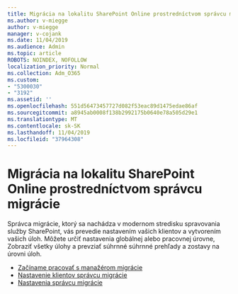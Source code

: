 ```yaml
---
title: Migrácia na lokalitu SharePoint Online prostredníctvom správcu migrácie
ms.author: v-miegge
author: v-miegge
manager: v-cojank
ms.date: 11/04/2019
ms.audience: Admin
ms.topic: article
ROBOTS: NOINDEX, NOFOLLOW
localization_priority: Normal
ms.collection: Adm_O365
ms.custom:
- "5300030"
- "3192"
ms.assetid: ''
ms.openlocfilehash: 551d56473457727d082f53eac89d1475edae86af
ms.sourcegitcommit: a8945ab0008f138b2992175b0640e78a505d29e1
ms.translationtype: MT
ms.contentlocale: sk-SK
ms.lasthandoff: 11/04/2019
ms.locfileid: "37964308"
---
```

# <a name="migrating-to-sharepoint-online-via-migration-manager"></a>Migrácia na lokalitu SharePoint Online prostredníctvom správcu migrácie

Správca migrácie, ktorý sa nachádza v modernom stredisku spravovania služby SharePoint, vás prevedie nastavením vašich klientov a vytvorením vašich úloh. Môžete určiť nastavenia globálnej alebo pracovnej úrovne, Zobraziť všetky úlohy a prevziať súhrnné súhrnné prehľady a zostavy na úrovni úloh.

* [Začíname pracovať s manažérom migrácie](https://docs.microsoft.com/sharepointmigration/mm-get-started)
* [Nastavenie klientov správcu migrácie](https://docs.microsoft.com/sharepointmigration/mm-setup-clients)
* [Nastavenia správcu migrácie](https://docs.microsoft.com/sharepointmigration/mm-settings)
